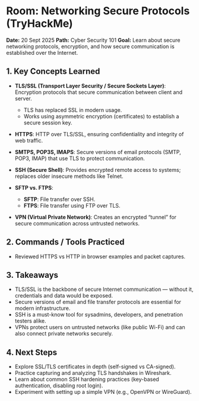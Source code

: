 # Room: Networking Secure Protocols (TryHackMe)

**Date:** 20 Sept 2025
**Path:** Cyber Security 101
**Goal:** Learn about secure networking protocols, encryption, and how secure communication is established over the Internet.

## 1. Key Concepts Learned

* **TLS/SSL (Transport Layer Security / Secure Sockets Layer)**: Encryption protocols that secure communication between client and server.

  * TLS has replaced SSL in modern usage.
  * Works using asymmetric encryption (certificates) to establish a secure session key.
* **HTTPS**: HTTP over TLS/SSL, ensuring confidentiality and integrity of web traffic.
* **SMTPS, POP3S, IMAPS**: Secure versions of email protocols (SMTP, POP3, IMAP) that use TLS to protect communication.
* **SSH (Secure Shell)**: Provides encrypted remote access to systems; replaces older insecure methods like Telnet.
* **SFTP vs. FTPS**:

  * **SFTP**: File transfer over SSH.
  * **FTPS**: File transfer using FTP over TLS.
* **VPN (Virtual Private Network)**: Creates an encrypted “tunnel” for secure communication across untrusted networks.

## 2. Commands / Tools Practiced

* Reviewed HTTPS vs HTTP in browser examples and packet captures.

## 3. Takeaways

* TLS/SSL is the backbone of secure Internet communication — without it, credentials and data would be exposed.
* Secure versions of email and file transfer protocols are essential for modern infrastructure.
* SSH is a must-know tool for sysadmins, developers, and penetration testers alike.
* VPNs protect users on untrusted networks (like public Wi-Fi) and can also connect private networks securely.

## 4. Next Steps

* Explore SSL/TLS certificates in depth (self-signed vs CA-signed).
* Practice capturing and analyzing TLS handshakes in Wireshark.
* Learn about common SSH hardening practices (key-based authentication, disabling root login).
* Experiment with setting up a simple VPN (e.g., OpenVPN or WireGuard).
